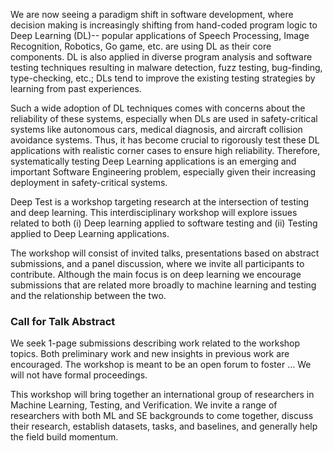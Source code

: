 
We are now seeing a paradigm shift in software development, where decision making is increasingly shifting from hand-coded program logic to Deep Learning (DL)-- popular applications of Speech Processing, Image Recognition, Robotics, Go game, etc. are using DL as their core components. DL is also applied in diverse program analysis and software testing techniques resulting in malware detection, fuzz testing, bug-finding, type-checking, etc.; DLs tend to improve the existing testing strategies by learning from past experiences.


Such a wide adoption of DL techniques comes with concerns about the reliability of these systems, especially when DLs are used in safety-critical systems like autonomous cars, medical diagnosis, and aircraft collision avoidance systems. Thus, it has become crucial to rigorously test these DL applications with realistic corner cases to ensure high reliability. Therefore, systematically testing Deep Learning applications is an emerging and important Software Engineering problem, especially given their increasing deployment in safety-critical systems.


Deep Test is a workshop targeting research at the intersection of testing and deep learning. This interdisciplinary workshop will explore issues related to both (i) Deep learning applied to software testing and (ii) Testing applied to Deep Learning applications.


The workshop will consist of invited talks, presentations based on abstract submissions, and a panel discussion, where we invite all participants to contribute. Although the main focus is on deep learning we encourage submissions that are related more broadly to machine learning and testing and the relationship between the two.


  <h3>Call for Talk Abstract</h3>

We seek 1-page submissions describing work related to the workshop topics. Both preliminary work and new insights in previous work are encouraged. The workshop is meant to be an open forum to foster … We will not have formal proceedings.

This workshop will bring together an international group of researchers in Machine Learning, Testing, and Verification. We invite a range of researchers with both ML and SE backgrounds to come together, discuss their research, establish datasets, tasks, and baselines, and generally help the field build momentum.


<!--










Markdown is a lightweight and easy-to-use syntax for styling your writing. It includes conventions for

```markdown
Syntax highlighted code block

# Header 1
## Header 2
### Header 3

- Bulleted
- List

1. Numbered
2. List

**Bold** and _Italic_ and `Code` text

[Link](url) and ![Image](src)
```

For more details see [GitHub Flavored Markdown](https://guides.github.com/features/mastering-markdown/).

### Jekyll Themes

Your Pages site will use the layout and styles from the Jekyll theme you have selected in your [repository settings](https://github.com/deeptestconf/deeptestconf.github.io/settings). The name of this theme is saved in the Jekyll `_config.yml` configuration file.

### Support or Contact

Having trouble with Pages? Check out our [documentation](https://help.github.com/categories/github-pages-basics/) or [contact support](https://github.com/contact) and we’ll help you sort it out.
-->